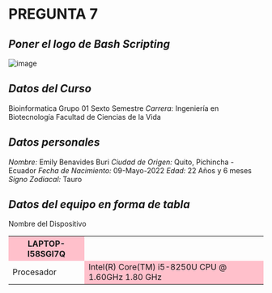 # PREGUNTA 7
## *Poner el logo de  Bash Scripting*
![image](https://user-images.githubusercontent.com/105396317/203665790-eed2fd26-38bd-4949-9334-36740c723612.png)
## *Datos del Curso*
Bioinformatica Grupo 01
Sexto Semestre
*Carrera:* Ingeniería en Biotecnología
Facultad de Ciencias de la Vida
## *Datos personales*
*Nombre:* Emily Benavides Buri
*Ciudad de Origen:* Quito, Pichincha - Ecuador
*Fecha de Nacimiento:* 09-Mayo-2022
*Edad:* 22 Años y 6 meses
*Signo Zodiacal:* Tauro
## *Datos del equipo en forma de tabla*
<table>
  <tr>
    <tr>Nombre del Dispositivo</th>
    <th style="background-color: pink">LAPTOP-I58SGI7Q</th>
  </tr>
  <tr>
  <td>Procesador</td>
  <td style="background-color: pink">Intel(R) Core(TM) i5-8250U CPU @ 1.60GHz   1.80 GHz</td>
    
